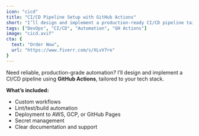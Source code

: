 ```yaml
---
icon: "cicd"
title: "CI/CD Pipeline Setup with GitHub Actions"
short: "I’ll design and implement a production-ready CI/CD pipeline tailored to your stack."
tags: ["DevOps", "CI/CD", "Automation", "GH Actions"]
image: "cicd.avif"
cta: {
  text: "Order Now",
  url: "https://www.fiverr.com/s/XLvV7re"
}
---
```


Need reliable, production-grade automation? I’ll design and implement a CI/CD pipeline using **GitHub Actions**, tailored to your tech stack.

**What’s included:**
- Custom workflows
- Lint/test/build automation
- Deployment to AWS, GCP, or GitHub Pages
- Secret management
- Clear documentation and support